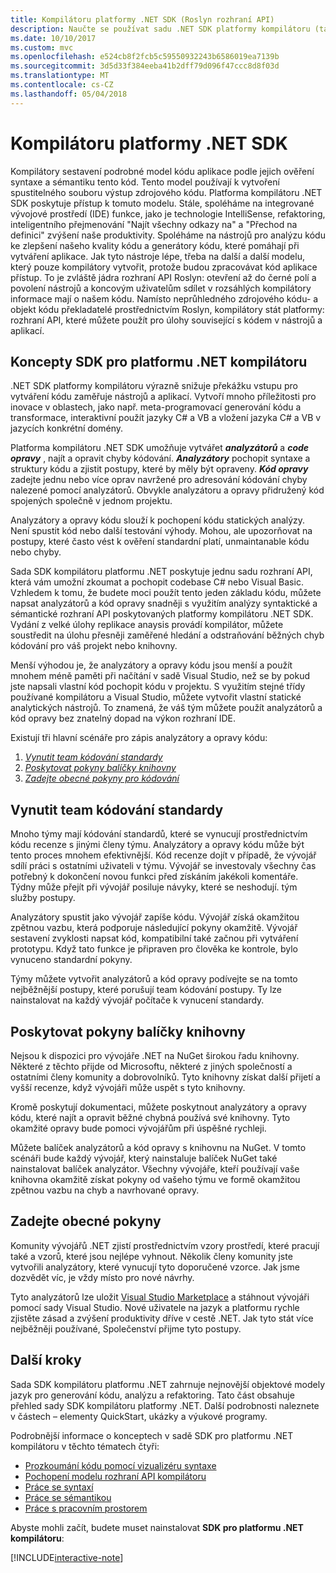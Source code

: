 ```yaml
---
title: Kompilátoru platformy .NET SDK (Roslyn rozhraní API)
description: Naučte se používat sadu .NET SDK platformy kompilátoru (také nazývané Roslyn rozhraní API) a pochopit kód .NET, odhalit chyby, opravte tyto chyby.
ms.date: 10/10/2017
ms.custom: mvc
ms.openlocfilehash: e524cb8f2fcb5c59550932243b6586019ea7139b
ms.sourcegitcommit: 3d5d33f384eeba41b2dff79d096f47ccc8d8f03d
ms.translationtype: MT
ms.contentlocale: cs-CZ
ms.lasthandoff: 05/04/2018
---
```

# <a name="the-net-compiler-platform-sdk"></a>Kompilátoru platformy .NET SDK

Kompilátory sestavení podrobné model kódu aplikace podle jejich ověření syntaxe a sémantiku tento kód. Tento model používají k vytvoření spustitelného souboru výstup zdrojového kódu. Platforma kompilátoru .NET SDK poskytuje přístup k tomuto modelu. Stále, spoléháme na integrované vývojové prostředí (IDE) funkce, jako je technologie IntelliSense, refaktoring, inteligentního přejmenování "Najít všechny odkazy na" a "Přechod na definici" zvýšení naše produktivity. Spoléháme na nástrojů pro analýzu kódu ke zlepšení našeho kvality kódu a generátory kódu, které pomáhají při vytváření aplikace. Jak tyto nástroje lépe, třeba na další a další modelu, který pouze kompilátory vytvořit, protože budou zpracovávat kód aplikace přístup. To je zvláště jádra rozhraní API Roslyn: otevření až do černé polí a povolení nástrojů a koncovým uživatelům sdílet v rozsáhlých kompilátory informace mají o našem kódu.
Namísto neprůhledného zdrojového kódu- a objekt kódu překladatelé prostřednictvím Roslyn, kompilátory stát platformy: rozhraní API, které můžete použít pro úlohy související s kódem v nástrojů a aplikací.

## <a name="net-compiler-platform-sdk-concepts"></a>Koncepty SDK pro platformu .NET kompilátoru

.NET SDK platformy kompilátoru výrazně snižuje překážku vstupu pro vytváření kódu zaměřuje nástrojů a aplikací. Vytvoří mnoho příležitosti pro inovace v oblastech, jako např. meta-programovací generování kódu a transformace, interaktivní použít jazyky C# a VB a vložení jazyka C# a VB v jazycích konkrétní domény.

Platforma kompilátoru .NET SDK umožňuje vytvářet ***analyzátorů*** a ***code opravy*** , najít a opravit chyby kódování. ***Analyzátory*** pochopit syntaxe a struktury kódu a zjistit postupy, které by měly být opraveny. ***Kód opravy*** zadejte jednu nebo více oprav navržené pro adresování kódování chyby nalezené pomocí analyzátorů. Obvykle analyzátoru a opravy přidružený kód spojených společně v jednom projektu. 

Analyzátory a opravy kódu slouží k pochopení kódu statických analýzy. Není spustit kód nebo další testování výhody. Mohou, ale upozorňovat na postupy, které často vést k ověření standardní platí, unmaintanable kódu nebo chyby.

Sada SDK kompilátoru platformu .NET poskytuje jednu sadu rozhraní API, která vám umožní zkoumat a pochopit codebase C# nebo Visual Basic. Vzhledem k tomu, že budete moci použít tento jeden základu kódu, můžete napsat analyzátorů a kód opravy snadněji s využitím analýzy syntaktické a sémantické rozhraní API poskytovaných platformy kompilátoru .NET SDK. Vydání z velké úlohy replikace anaysis provádí kompilátor, můžete soustředit na úlohu přesněji zaměřené hledání a odstraňování běžných chyb kódování pro váš projekt nebo knihovny.

Menší výhodou je, že analyzátory a opravy kódu jsou menší a použít mnohem méně paměti při načítání v sadě Visual Studio, než se by pokud jste napsali vlastní kód pochopit kódu v projektu. S využitím stejné třídy používané kompilátoru a Visual Studio, můžete vytvořit vlastní statické analytických nástrojů. To znamená, že váš tým můžete použít analyzátorů a kód opravy bez znatelný dopad na výkon rozhraní IDE.

Existují tři hlavní scénáře pro zápis analyzátory a opravy kódu:

1. [*Vynutit team kódování standardy*](#enforce-team-coding-standards)
1. [*Poskytovat pokyny balíčky knihovny*](#provide-guidance-with-library-packages)
1. [*Zadejte obecné pokyny pro kódování*](#provide-general-coding-guidance)

## <a name="enforce-team-coding-standards"></a>Vynutit team kódování standardy

Mnoho týmy mají kódování standardů, které se vynucují prostřednictvím kódu recenze s jinými členy týmu. Analyzátory a opravy kódu může být tento proces mnohem efektivnější. Kód recenze dojít v případě, že vývojář sdílí práci s ostatními uživateli v týmu. Vývojář se investovaly všechny čas potřebný k dokončení novou funkci před získáním jakékoli komentáře. Týdny může přejít při vývojář posiluje návyky, které se neshodují. tým služby postupy.

Analyzátory spustit jako vývojář zapíše kódu. Vývojář získá okamžitou zpětnou vazbu, která podporuje následující pokyny okamžitě. Vývojář sestavení zvyklosti napsat kód, kompatibilní také začnou při vytváření prototypu. Když tato funkce je připraven pro člověka ke kontrole, bylo vynuceno standardní pokyny.

Týmy můžete vytvořit analyzátorů a kód opravy podívejte se na tomto nejběžnější postupy, které porušují team kódování postupy. Ty lze nainstalovat na každý vývojář počítače k vynucení standardy.

## <a name="provide-guidance-with-library-packages"></a>Poskytovat pokyny balíčky knihovny

Nejsou k dispozici pro vývojáře .NET na NuGet širokou řadu knihovny.
Některé z těchto přijde od Microsoftu, některé z jiných společností a ostatními členy komunity a dobrovolníků. Tyto knihovny získat další přijetí a vyšší recenze, když vývojáři může uspět s tyto knihovny.

Kromě poskytují dokumentaci, můžete poskytnout analyzátory a opravy kódu, které najít a opravit běžné chybná používá své knihovny. Tyto okamžité opravy bude pomoci vývojářům při úspěšné rychleji. 

Můžete balíček analyzátorů a kód opravy s knihovnu na NuGet. V tomto scénáři bude každý vývojář, který nainstaluje balíček NuGet také nainstalovat balíček analyzátor. Všechny vývojáře, kteří používají vaše knihovna okamžitě získat pokyny od vašeho týmu ve formě okamžitou zpětnou vazbu na chyb a navrhované opravy.

## <a name="provide-general-guidance"></a>Zadejte obecné pokyny

Komunity vývojářů .NET zjistí prostřednictvím vzory prostředí, které pracují také a vzorů, které jsou nejlépe vyhnout. Několik členy komunity jste vytvořili analyzátory, které vynucují tyto doporučené vzorce. Jak jsme dozvědět víc, je vždy místo pro nové návrhy.

Tyto analyzátorů lze uložit [Visual Studio Marketplace](https://marketplace.visualstudio.com/vs) a stáhnout vývojáři pomocí sady Visual Studio. Nové uživatele na jazyk a platformu rychle zjistěte zásad a zvýšení produktivity dříve v cestě .NET. Jak tyto stát více nejběžněji používané, Společenství přijme tyto postupy.

## <a name="next-steps"></a>Další kroky

Sada SDK kompilátoru platformu .NET zahrnuje nejnovější objektové modely jazyk pro generování kódu, analýzu a refaktoring. Tato část obsahuje přehled sady SDK kompilátoru platformy .NET. Další podrobnosti naleznete v částech – elementy QuickStart, ukázky a výukové programy.

Podrobnější informace o konceptech v sadě SDK pro platformu .NET kompilátoru v těchto tématech čtyři:

 - [Prozkoumání kódu pomocí vizualizéru syntaxe](syntax-visualizer.md)
 - [Pochopení modelu rozhraní API kompilátoru](compiler-api-model.md)
 - [Práce se syntaxí](work-with-syntax.md)
 - [Práce se sémantikou](work-with-semantics.md)
 - [Práce s pracovním prostorem](work-with-workspace.md)
 
Abyste mohli začít, budete muset nainstalovat **SDK pro platformu .NET kompilátoru**:

[!INCLUDE[interactive-note](~/includes/roslyn-installation.md)]

<!--

Turn this on as more of the conceptual content is in place:
- Try the [Quickstarts](quickstart/index.md) to create your first tutorial.
- Experiment with one of the [Tutorials](tutorials/index.md).
- Explore the [Samples](samples/index.md) to see some simple analyzers.
- Read the [Concepts](concepts/index.md) to understand the ideas behind analyzers and code fixes.

-->
